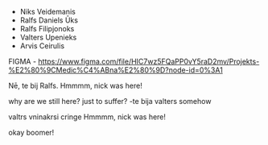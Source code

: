 
- Niks Veidemanis
- Ralfs Daniels Ūks
- Ralfs Filipjonoks
- Valters Upenieks
- Arvis Ceirulis

FIGMA - https://www.figma.com/file/HIC7wz5FQaPP0vY5raD2mv/Projekts-%E2%80%9CMedic%C4%ABna%E2%80%9D?node-id=0%3A1







Nē, te bij Ralfs.
Hmmmm, nick was here!

why are we still here? just to suffer?
-te bija valters somehow

valtrs vninakrsi cringe
Hmmmm, nick was here!

okay boomer!
